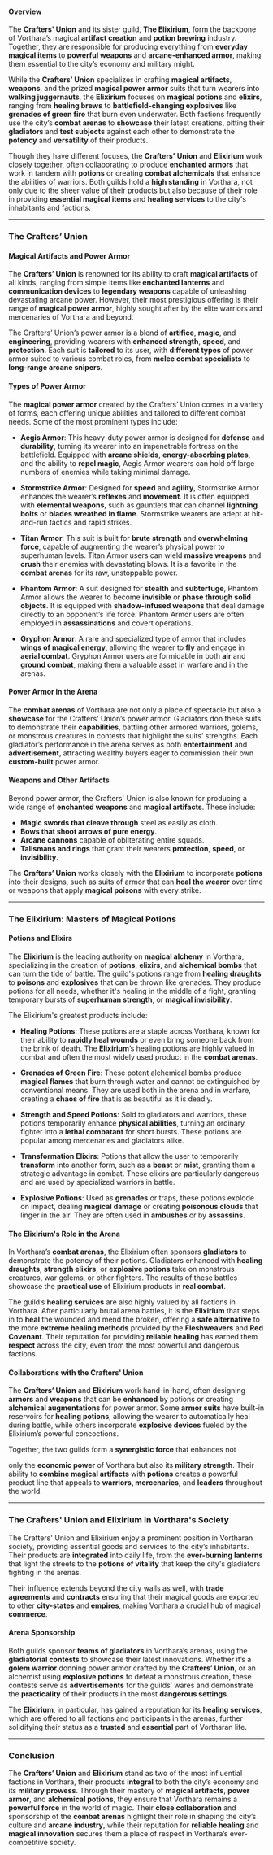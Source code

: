 #### **Overview**
The **Crafters' Union** and its sister guild, **The Elixirium**, form the backbone of Vorthara’s magical **artifact creation** and **potion brewing** industry. Together, they are responsible for producing everything from **everyday magical items** to **powerful weapons** and **arcane-enhanced armor**, making them essential to the city’s economy and military might.

While the **Crafters’ Union** specializes in crafting **magical artifacts**, **weapons**, and the prized **magical power armor** suits that turn wearers into **walking juggernauts**, the **Elixirium** focuses on **magical potions** and **elixirs**, ranging from **healing brews** to **battlefield-changing explosives** like **grenades of green fire** that burn even underwater. Both factions frequently use the city’s **combat arenas** to **showcase** their latest creations, pitting their **gladiators** and **test subjects** against each other to demonstrate the **potency** and **versatility** of their products.

Though they have different focuses, the **Crafters' Union** and **Elixirium** work closely together, often collaborating to produce **enchanted armors** that work in tandem with **potions** or creating **combat alchemicals** that enhance the abilities of warriors. Both guilds hold a **high standing** in Vorthara, not only due to the sheer value of their products but also because of their role in providing **essential magical items** and **healing services** to the city's inhabitants and factions.

---

### **The Crafters’ Union**

#### **Magical Artifacts and Power Armor**
The **Crafters’ Union** is renowned for its ability to craft **magical artifacts** of all kinds, ranging from simple items like **enchanted lanterns** and **communication devices** to **legendary weapons** capable of unleashing devastating arcane power. However, their most prestigious offering is their range of **magical power armor**, highly sought after by the elite warriors and mercenaries of Vorthara and beyond.

The Crafters’ Union’s power armor is a blend of **artifice**, **magic**, and **engineering**, providing wearers with **enhanced strength**, **speed**, and **protection**. Each suit is **tailored** to its user, with **different types** of power armor suited to various combat roles, from **melee combat specialists** to **long-range arcane snipers**.

#### **Types of Power Armor**
The **magical power armor** created by the Crafters’ Union comes in a variety of forms, each offering unique abilities and tailored to different combat needs. Some of the most prominent types include:

- **Aegis Armor**: This heavy-duty power armor is designed for **defense** and **durability**, turning its wearer into an impenetrable fortress on the battlefield. Equipped with **arcane shields**, **energy-absorbing plates**, and the ability to **repel magic**, Aegis Armor wearers can hold off large numbers of enemies while taking minimal damage. 

- **Stormstrike Armor**: Designed for **speed** and **agility**, Stormstrike Armor enhances the wearer’s **reflexes** and **movement**. It is often equipped with **elemental weapons**, such as gauntlets that can channel **lightning bolts** or **blades wreathed in flame**. Stormstrike wearers are adept at hit-and-run tactics and rapid strikes.

- **Titan Armor**: This suit is built for **brute strength** and **overwhelming force**, capable of augmenting the wearer’s physical power to superhuman levels. Titan Armor users can wield **massive weapons** and **crush** their enemies with devastating blows. It is a favorite in the **combat arenas** for its raw, unstoppable power.

- **Phantom Armor**: A suit designed for **stealth** and **subterfuge**, Phantom Armor allows the wearer to become **invisible** or **phase through solid objects**. It is equipped with **shadow-infused weapons** that deal damage directly to an opponent’s life force. Phantom Armor users are often employed in **assassinations** and covert operations.

- **Gryphon Armor**: A rare and specialized type of armor that includes **wings of magical energy**, allowing the wearer to **fly** and engage in **aerial combat**. Gryphon Armor users are formidable in both **air** and **ground combat**, making them a valuable asset in warfare and in the arenas.

#### **Power Armor in the Arena**
The **combat arenas** of Vorthara are not only a place of spectacle but also a **showcase** for the Crafters’ Union’s power armor. Gladiators don these suits to demonstrate their **capabilities**, battling other armored warriors, golems, or monstrous creatures in contests that highlight the suits’ strengths. Each gladiator’s performance in the arena serves as both **entertainment** and **advertisement**, attracting wealthy buyers eager to commission their own **custom-built** power armor.

#### **Weapons and Other Artifacts**
Beyond power armor, the Crafters' Union is also known for producing a wide range of **enchanted weapons** and **magical artifacts**. These include:

- **Magic swords that cleave through** steel as easily as cloth.
- **Bows that shoot arrows of pure energy**.
- **Arcane cannons** capable of obliterating entire squads.
- **Talismans and rings** that grant their wearers **protection**, **speed**, or **invisibility**.

The **Crafters’ Union** works closely with the **Elixirium** to incorporate **potions** into their designs, such as suits of armor that can **heal the wearer** over time or weapons that apply **magical poisons** with every strike.

---

### **The Elixirium: Masters of Magical Potions**

#### **Potions and Elixirs**
The **Elixirium** is the leading authority on **magical alchemy** in Vorthara, specializing in the creation of **potions**, **elixirs**, and **alchemical bombs** that can turn the tide of battle. The guild's potions range from **healing draughts** to **poisons** and **explosives** that can be thrown like grenades. They produce potions for all needs, whether it's healing in the middle of a fight, granting temporary bursts of **superhuman strength**, or **magical invisibility**.

The Elixirium's greatest products include:

- **Healing Potions**: These potions are a staple across Vorthara, known for their ability to **rapidly heal wounds** or even bring someone back from the brink of death. The **Elixirium**’s healing potions are highly valued in combat and often the most widely used product in the **combat arenas**.

- **Grenades of Green Fire**: These potent alchemical bombs produce **magical flames** that burn through water and cannot be extinguished by conventional means. They are used both in the arena and in warfare, creating a **chaos of fire** that is as beautiful as it is deadly.

- **Strength and Speed Potions**: Sold to gladiators and warriors, these potions temporarily enhance **physical abilities**, turning an ordinary fighter into a **lethal combatant** for short bursts. These potions are popular among mercenaries and gladiators alike.

- **Transformation Elixirs**: Potions that allow the user to temporarily **transform** into another form, such as a **beast** or **mist**, granting them a strategic advantage in combat. These elixirs are particularly dangerous and are used by specialized warriors in battle.

- **Explosive Potions**: Used as **grenades** or traps, these potions explode on impact, dealing **magical damage** or creating **poisonous clouds** that linger in the air. They are often used in **ambushes** or by **assassins**.

#### **The Elixirium's Role in the Arena**
In Vorthara’s **combat arenas**, the Elixirium often sponsors **gladiators** to demonstrate the potency of their potions. Gladiators enhanced with **healing draughts**, **strength elixirs**, or **explosive potions** take on monstrous creatures, war golems, or other fighters. The results of these battles showcase the **practical use** of Elixirium products in **real combat**.

The guild’s **healing services** are also highly valued by all factions in Vorthara. After particularly brutal arena battles, it is the **Elixirium** that steps in to **heal** the wounded and mend the broken, offering a **safe alternative** to the more **extreme healing methods** provided by the **Fleshweavers** and **Red Covenant**. Their reputation for providing **reliable healing** has earned them **respect** across the city, even from the most powerful and dangerous factions.

#### **Collaborations with the Crafters' Union**
The **Crafters’ Union** and **Elixirium** work hand-in-hand, often designing **armors** and **weapons** that can be **enhanced** by potions or creating **alchemical augmentations** for power armor. Some **armor suits** have built-in reservoirs for **healing potions**, allowing the wearer to automatically heal during battle, while others incorporate **explosive devices** fueled by the Elixirium’s powerful concoctions.

Together, the two guilds form a **synergistic force** that enhances not

 only the **economic power** of Vorthara but also its **military strength**. Their ability to **combine magical artifacts** with **potions** creates a powerful product line that appeals to **warriors, mercenaries**, and **leaders** throughout the world.

---

### **The Crafters' Union and Elixirium in Vorthara's Society**
The Crafters' Union and Elixirium enjoy a prominent position in Vortharan society, providing essential goods and services to the city’s inhabitants. Their products are **integrated** into daily life, from the **ever-burning lanterns** that light the streets to the **potions of vitality** that keep the city's gladiators fighting in the arenas. 

Their influence extends beyond the city walls as well, with **trade agreements** and **contracts** ensuring that their magical goods are exported to other **city-states** and **empires**, making Vorthara a crucial hub of magical **commerce**.

#### **Arena Sponsorship**
Both guilds sponsor **teams of gladiators** in Vorthara’s arenas, using the **gladiatorial contests** to showcase their latest innovations. Whether it’s a **golem warrior** donning power armor crafted by the **Crafters’ Union**, or an alchemist using **explosive potions** to defeat a monstrous creation, these contests serve as **advertisements** for the guilds’ wares and demonstrate the **practicality** of their products in the most **dangerous settings**.

The **Elixirium**, in particular, has gained a reputation for its **healing services**, which are offered to all factions and participants in the arenas, further solidifying their status as a **trusted** and **essential** part of Vortharan life.

---

### **Conclusion**
The **Crafters’ Union** and **Elixirium** stand as two of the most influential factions in Vorthara, their products **integral** to both the city’s economy and its **military prowess**. Through their mastery of **magical artifacts**, **power armor**, and **alchemical potions**, they ensure that Vorthara remains a **powerful force** in the world of magic. Their **close collaboration** and sponsorship of the **combat arenas** highlight their role in shaping the city’s culture and **arcane industry**, while their reputation for **reliable healing** and **magical innovation** secures them a place of respect in Vorthara’s ever-competitive society.